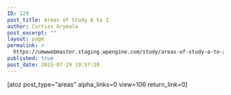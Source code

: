 ```yaml
---
ID: 129
post_title: Areas of Study A to Z
author: Curtiss Grymala
post_excerpt: ""
layout: page
permalink: >
  https://umwwebmaster.staging.wpengine.com/study/areas-of-study-a-to-z/
published: true
post_date: 2015-07-29 19:57:20
---
```

[atoz post_type="areas" alpha_links=0 view=106 return_link=0]